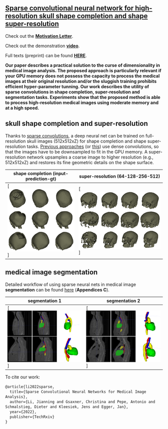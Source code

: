 
## [Sparse convolutional neural network for high-resolution skull shape completion and shape super-resolution](https://www.nature.com/articles/s41598-023-47437-6)

Check out the [**Motivation Letter**](https://dl.dropboxusercontent.com/s/2cit5cue7e1u557/notes.txt?dl=0).

Check out the demonstration [**video**](https://www.techrxiv.org/articles/preprint/Sparse_Convolutional_Neural_Networks_for_Medical_Image_Analysis/19137518?file=34041689).

Full texts (preprint) can be found [**HERE**](https://www.nature.com/articles/s41598-023-47437-6).

**Our paper describes a practical solution to the curse of dimensionality in medical image analysis. The proposed approach is particularly relevant if your GPU memory does not possess the capacity to process the medical images at their original resolution and/or the sluggish training prohibits efficient hyper-parameter tunning. Our work describes the utility of sparse convolutions in shape completion, super-resolution and segmentation tasks. Experiments show that the proposed method is able to process high-resolution medical images using moderate memory and at a high speed.**


## skull shape completion and super-resolution
Thanks to [sparse convolutions](https://nvidia.github.io/MinkowskiEngine/overview.html), a deep neural net can be trained on full-resolution skull images (512x512xZ) for shape completion and shape super-resolution tasks. [Previous approaches](https://ieeexplore.ieee.org/document/9420655) (or [this](https://www.sciencedirect.com/science/article/abs/pii/S1361841523001251)) use dense convolutions, so that the images have to be downsampled to fit in the GPU memory. A super-resolution network upsamples a coarse image to higher resolution (e.g., 512x512xZ) and restores its fine geometric details on the shape surface.

| shape completion (input-prediction-gt)|super-resolution (64-128-256-512)|
| ------      | ------ |
|[![skull shape completion](https://github.com/Jianningli/SparseCNN/blob/main/images/github1.png)] |  [![skull shape super-resolution](https://github.com/Jianningli/SparseCNN/blob/main/images/github2.png)]|



## medical image segmentation

Detailed workflow of using sparse neural nets in medical image **segmentation** can be found [here](https://www.techrxiv.org/articles/preprint/Sparse_Convolutional_Neural_Networks_for_Medical_Image_Analysis/19137518) (**Appendices C**).


| segmentation 1|segmentation 2|
| ------      | ------ |
|[![segmentation](https://github.com/Jianningli/SparseCNN/blob/main/images/github4.png)] |  [![segmentation](https://github.com/Jianningli/SparseCNN/blob/main/images/github5.png)]|




To cite our work:

```
@article{li2022sparse,
  title={Sparse Convolutional Neural Networks for Medical Image Analysis},
  author={Li, Jianning and Gsaxner, Christina and Pepe, Antonio and Schmalstieg, Dieter and Kleesiek, Jens and Egger, Jan},
  year={2022},
  publisher={TechRxiv}
}
```


